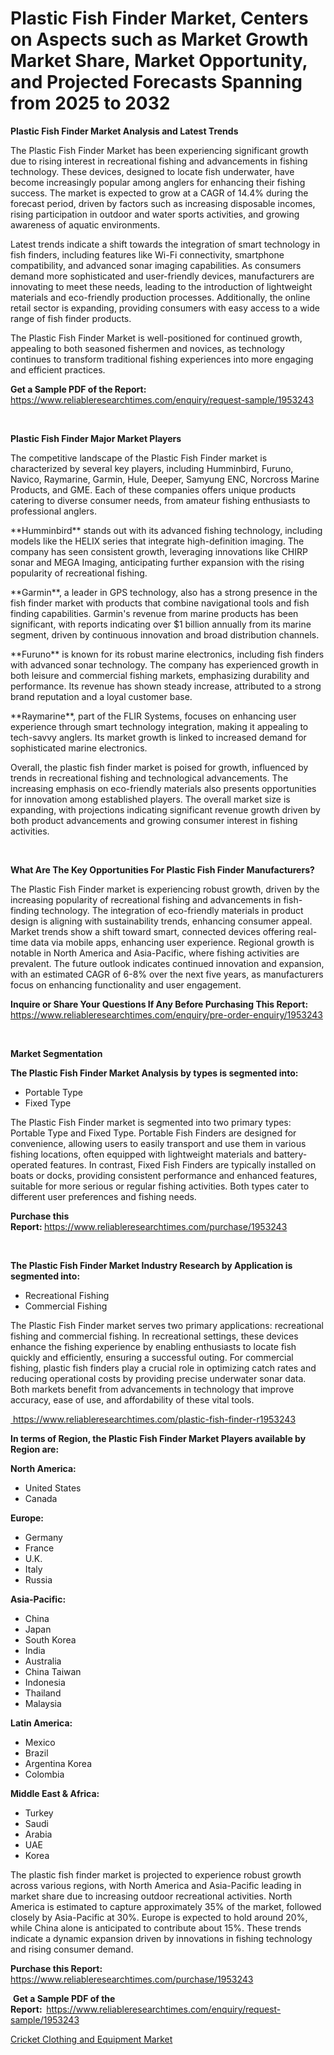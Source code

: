 <p><h1>Plastic Fish Finder Market, Centers on Aspects such as Market Growth Market Share, Market Opportunity, and Projected Forecasts Spanning from 2025 to 2032</h1></p><p><strong>Plastic Fish Finder Market Analysis and Latest Trends</strong></p>
<p><p>The Plastic Fish Finder Market has been experiencing significant growth due to rising interest in recreational fishing and advancements in fishing technology. These devices, designed to locate fish underwater, have become increasingly popular among anglers for enhancing their fishing success. The market is expected to grow at a CAGR of 14.4% during the forecast period, driven by factors such as increasing disposable incomes, rising participation in outdoor and water sports activities, and growing awareness of aquatic environments.</p><p>Latest trends indicate a shift towards the integration of smart technology in fish finders, including features like Wi-Fi connectivity, smartphone compatibility, and advanced sonar imaging capabilities. As consumers demand more sophisticated and user-friendly devices, manufacturers are innovating to meet these needs, leading to the introduction of lightweight materials and eco-friendly production processes. Additionally, the online retail sector is expanding, providing consumers with easy access to a wide range of fish finder products. </p><p>The Plastic Fish Finder Market is well-positioned for continued growth, appealing to both seasoned fishermen and novices, as technology continues to transform traditional fishing experiences into more engaging and efficient practices.</p></p>
<p><strong>Get a Sample PDF of the Report:&nbsp;</strong> <a href="https://www.reliableresearchtimes.com/enquiry/request-sample/1953243?utm_campaign=2931&utm_medium=2&utm_source=Github&utm_content=ia&utm_term=04042025&utm_id=plastic-fish-finder">https://www.reliableresearchtimes.com/enquiry/request-sample/1953243</a></p>
<p>&nbsp;</p>
<p><strong>Plastic Fish Finder Major Market Players</strong></p>
<p><p>The competitive landscape of the Plastic Fish Finder market is characterized by several key players, including Humminbird, Furuno, Navico, Raymarine, Garmin, Hule, Deeper, Samyung ENC, Norcross Marine Products, and GME. Each of these companies offers unique products catering to diverse consumer needs, from amateur fishing enthusiasts to professional anglers.</p><p>**Humminbird** stands out with its advanced fishing technology, including models like the HELIX series that integrate high-definition imaging. The company has seen consistent growth, leveraging innovations like CHIRP sonar and MEGA Imaging, anticipating further expansion with the rising popularity of recreational fishing.</p><p>**Garmin**, a leader in GPS technology, also has a strong presence in the fish finder market with products that combine navigational tools and fish finding capabilities. Garmin's revenue from marine products has been significant, with reports indicating over $1 billion annually from its marine segment, driven by continuous innovation and broad distribution channels.</p><p>**Furuno** is known for its robust marine electronics, including fish finders with advanced sonar technology. The company has experienced growth in both leisure and commercial fishing markets, emphasizing durability and performance. Its revenue has shown steady increase, attributed to a strong brand reputation and a loyal customer base.</p><p>**Raymarine**, part of the FLIR Systems, focuses on enhancing user experience through smart technology integration, making it appealing to tech-savvy anglers. Its market growth is linked to increased demand for sophisticated marine electronics.</p><p>Overall, the plastic fish finder market is poised for growth, influenced by trends in recreational fishing and technological advancements. The increasing emphasis on eco-friendly materials also presents opportunities for innovation among established players. The overall market size is expanding, with projections indicating significant revenue growth driven by both product advancements and growing consumer interest in fishing activities.</p></p>
<p>&nbsp;</p>
<p><strong>What Are The Key Opportunities For Plastic Fish Finder Manufacturers?</strong></p>
<p><p>The Plastic Fish Finder market is experiencing robust growth, driven by the increasing popularity of recreational fishing and advancements in fish-finding technology. The integration of eco-friendly materials in product design is aligning with sustainability trends, enhancing consumer appeal. Market trends show a shift toward smart, connected devices offering real-time data via mobile apps, enhancing user experience. Regional growth is notable in North America and Asia-Pacific, where fishing activities are prevalent. The future outlook indicates continued innovation and expansion, with an estimated CAGR of 6-8% over the next five years, as manufacturers focus on enhancing functionality and user engagement.</p></p>
<p><strong>Inquire or Share Your Questions If Any Before Purchasing This Report:</strong> <a href="https://www.reliableresearchtimes.com/enquiry/pre-order-enquiry/1953243?utm_campaign=2931&utm_medium=2&utm_source=Github&utm_content=ia&utm_term=04042025&utm_id=plastic-fish-finder">https://www.reliableresearchtimes.com/enquiry/pre-order-enquiry/1953243</a></p>
<p>&nbsp;</p>
<p><strong>Market Segmentation</strong></p>
<p><strong>The Plastic Fish Finder Market Analysis by types is segmented into:</strong></p>
<p><ul><li>Portable Type</li><li>Fixed Type</li></ul></p>
<p><p>The Plastic Fish Finder market is segmented into two primary types: Portable Type and Fixed Type. Portable Fish Finders are designed for convenience, allowing users to easily transport and use them in various fishing locations, often equipped with lightweight materials and battery-operated features. In contrast, Fixed Fish Finders are typically installed on boats or docks, providing consistent performance and enhanced features, suitable for more serious or regular fishing activities. Both types cater to different user preferences and fishing needs.</p></p>
<p><strong>Purchase this Report:&nbsp;</strong><a href="https://www.reliableresearchtimes.com/purchase/1953243?utm_campaign=2931&utm_medium=2&utm_source=Github&utm_content=ia&utm_term=04042025&utm_id=plastic-fish-finder">https://www.reliableresearchtimes.com/purchase/1953243</a></p>
<p>&nbsp;</p>
<p><strong>The Plastic Fish Finder Market Industry Research by Application is segmented into:</strong></p>
<p><ul><li>Recreational Fishing</li><li>Commercial Fishing</li></ul></p>
<p><p>The Plastic Fish Finder market serves two primary applications: recreational fishing and commercial fishing. In recreational settings, these devices enhance the fishing experience by enabling enthusiasts to locate fish quickly and efficiently, ensuring a successful outing. For commercial fishing, plastic fish finders play a crucial role in optimizing catch rates and reducing operational costs by providing precise underwater sonar data. Both markets benefit from advancements in technology that improve accuracy, ease of use, and affordability of these vital tools.</p></p>
<p><a href="https://www.reliableresearchtimes.com/plastic-fish-finder-r1953243?utm_campaign=2931&utm_medium=2&utm_source=Github&utm_content=ia&utm_term=04042025&utm_id=plastic-fish-finder">&nbsp;https://www.reliableresearchtimes.com/plastic-fish-finder-r1953243</a></p>
<p><strong>In terms of Region, the Plastic Fish Finder Market Players available by Region are:</strong></p>
<p>
    <p> <strong> North America: </strong>
        <ul>
            <li>United States</li>
            <li>Canada</li>
        </ul>
        </p> 
    <p> <strong> Europe: </strong>
        <ul>
            <li>Germany</li>
            <li>France</li>
            <li>U.K.</li>
            <li>Italy</li>
            <li>Russia</li>
        </ul>
        </p> 
    <p> <strong> Asia-Pacific: </strong>
        <ul>
            <li>China</li>
            <li>Japan</li>
            <li>South Korea</li>
            <li>India</li>
            <li>Australia</li>
            <li>China Taiwan</li>
            <li>Indonesia</li>
            <li>Thailand</li>
            <li>Malaysia</li>
        </ul>
        </p> 
    <p> <strong> Latin America: </strong>
        <ul>
            <li>Mexico</li>
            <li>Brazil</li>
            <li>Argentina Korea</li>
            <li>Colombia</li>
        </ul>
        </p> 
    <p> <strong> Middle East & Africa: </strong>
        <ul>
            <li>Turkey</li>
            <li>Saudi</li>
            <li>Arabia</li>
            <li>UAE</li>
            <li>Korea</li>
        </ul>
    </p>
    </p>
<p><p>The plastic fish finder market is projected to experience robust growth across various regions, with North America and Asia-Pacific leading in market share due to increasing outdoor recreational activities. North America is estimated to capture approximately 35% of the market, followed closely by Asia-Pacific at 30%. Europe is expected to hold around 20%, while China alone is anticipated to contribute about 15%. These trends indicate a dynamic expansion driven by innovations in fishing technology and rising consumer demand.</p></p>
<p><strong>Purchase this Report: </strong><a href="https://www.reliableresearchtimes.com/purchase/1953243?utm_campaign=2931&utm_medium=2&utm_source=Github&utm_content=ia&utm_term=04042025&utm_id=plastic-fish-finder">https://www.reliableresearchtimes.com/purchase/1953243</a></p>
<p>&nbsp;<strong>Get a Sample PDF of the Report:&nbsp;&nbsp;</strong><a href="https://www.reliableresearchtimes.com/enquiry/request-sample/1953243?utm_campaign=2931&utm_medium=2&utm_source=Github&utm_content=ia&utm_term=04042025&utm_id=plastic-fish-finder">https://www.reliableresearchtimes.com/enquiry/request-sample/1953243</a></p>
<p><strong></strong></p>
<p><p><a href="https://github.com/berbelsagwan/Market-Research-Report-List-1/blob/main/cricket-clothing-and-equipment-market.md?utm_campaign=2931&utm_medium=2&utm_source=Github&utm_content=ia&utm_term=04042025&utm_id=plastic-fish-finder">Cricket Clothing and Equipment Market</a></p></p>